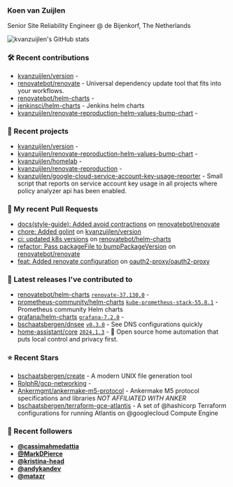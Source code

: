 ### Koen van Zuijlen

Senior Site Reliability Engineer @ de Bijenkorf, The Netherlands

![kvanzuijlen's GitHub stats](https://github-readme-stats.vercel.app/api?username=kvanzuijlen&show=reviews,discussions_started,discussions_answered,prs_merged,prs_merged_percentage&show_icons=true&theme=dark&cache_seconds=86400)

### 🛠️ Recent contributions

- [kvanzuijlen/version](https://github.com/kvanzuijlen/version) - 
- [renovatebot/renovate](https://github.com/renovatebot/renovate) - Universal dependency update tool that fits into your workflows.
- [renovatebot/helm-charts](https://github.com/renovatebot/helm-charts) - 
- [jenkinsci/helm-charts](https://github.com/jenkinsci/helm-charts) - Jenkins helm charts
- [kvanzuijlen/renovate-reproduction-helm-values-bump-chart](https://github.com/kvanzuijlen/renovate-reproduction-helm-values-bump-chart) - 

### 🌱 Recent projects

- [kvanzuijlen/version](https://github.com/kvanzuijlen/version) - 
- [kvanzuijlen/renovate-reproduction-helm-values-bump-chart](https://github.com/kvanzuijlen/renovate-reproduction-helm-values-bump-chart) - 
- [kvanzuijlen/homelab](https://github.com/kvanzuijlen/homelab) - 
- [kvanzuijlen/renovate-reproduction](https://github.com/kvanzuijlen/renovate-reproduction) - 
- [kvanzuijlen/google-cloud-service-account-key-usage-reporter](https://github.com/kvanzuijlen/google-cloud-service-account-key-usage-reporter) - Small script that reports on service account key usage in all projects where policy analyzer api has been enabled.

### 🚧 My recent Pull Requests

- [docs(style-guide): Added avoid contractions](https://github.com/renovatebot/renovate/pull/26591) on [renovatebot/renovate](https://github.com/renovatebot/renovate)
- [chore: Added golint](https://github.com/kvanzuijlen/version/pull/1) on [kvanzuijlen/version](https://github.com/kvanzuijlen/version)
- [ci: updated k8s versions](https://github.com/renovatebot/helm-charts/pull/835) on [renovatebot/helm-charts](https://github.com/renovatebot/helm-charts)
- [refactor: Pass packageFile to bumpPackageVersion](https://github.com/renovatebot/renovate/pull/26538) on [renovatebot/renovate](https://github.com/renovatebot/renovate)
- [feat: Added renovate configuration](https://github.com/oauth2-proxy/oauth2-proxy/pull/2377) on [oauth2-proxy/oauth2-proxy](https://github.com/oauth2-proxy/oauth2-proxy)

### 🚀 Latest releases I've contributed to

- [renovatebot/helm-charts](https://github.com/renovatebot/helm-charts) [`renovate-37.130.0`](https://github.com/renovatebot/helm-charts/releases/tag/renovate-37.130.0) - 
- [prometheus-community/helm-charts](https://github.com/prometheus-community/helm-charts) [`kube-prometheus-stack-55.8.1`](https://github.com/prometheus-community/helm-charts/releases/tag/kube-prometheus-stack-55.8.1) - Prometheus community Helm charts
- [grafana/helm-charts](https://github.com/grafana/helm-charts) [`grafana-7.2.0`](https://github.com/grafana/helm-charts/releases/tag/grafana-7.2.0) - 
- [bschaatsbergen/dnsee](https://github.com/bschaatsbergen/dnsee) [`v0.3.0`](https://github.com/bschaatsbergen/dnsee/releases/tag/v0.3.0) - See DNS configurations quickly
- [home-assistant/core](https://github.com/home-assistant/core) [`2024.1.3`](https://github.com/home-assistant/core/releases/tag/2024.1.3) - :house_with_garden: Open source home automation that puts local control and privacy first.

### ⭐ Recent Stars

- [bschaatsbergen/create](https://github.com/bschaatsbergen/create) - A modern UNIX file generation tool
- [RolphR/gcp-networking](https://github.com/RolphR/gcp-networking) - 
- [Ankermgmt/ankermake-m5-protocol](https://github.com/Ankermgmt/ankermake-m5-protocol) - Ankermake M5 protocol specifications and libraries *NOT AFFILIATED WITH ANKER*
- [bschaatsbergen/terraform-gce-atlantis](https://github.com/bschaatsbergen/terraform-gce-atlantis) - A set of @hashicorp Terraform configurations for running Atlantis on @googlecloud Compute Engine

### 👀 Recent followers

- [**@cassimahmedattia**](https://github.com/cassimahmedattia)
- [**@MarkDPierce**](https://github.com/MarkDPierce)
- [**@kristina-head**](https://github.com/kristina-head)
- [**@andykandev**](https://github.com/andykandev)
- [**@matazr**](https://github.com/matazr)
